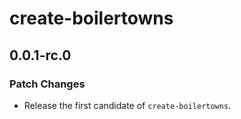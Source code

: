 # create-boilertowns

## 0.0.1-rc.0

### Patch Changes

- Release the first candidate of `create-boilertowns`.
